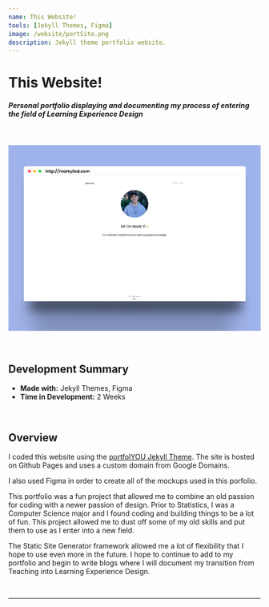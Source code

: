 ```yaml
---
name: This Website!
tools: [Jekyll Themes, Figma]
image: /website/portSite.png
description: Jekyll theme portfolio website.
---
```

# **This Website!**
##### Personal portfolio displaying and documenting my process of entering the field of Learning Experience Design

<br>

![portSite](/website/portSite.png)

<br>

## Development Summary

- **Made with:** Jekyll Themes, Figma
- **Time in Development:** 2 Weeks

<br>

## Overview

I coded this website using the [portfolYOU Jekyll Theme](https://github.com/youssefraafatnasry/PortfolYOU). The site is hosted on Github Pages and uses a custom domain from Google Domains.

I also used Figma in order to create all of the mockups used in this porfolio.

This portfolio was a fun project that allowed me to combine an old passion for coding with a newer passion of design. Prior to Statistics, I was a Computer Science major and I found coding and building things to be a lot of fun. This project allowed me to dust off some of my old skills and put them to use as I enter into a new field. 

The Static Site Generator framework allowed me a lot of flexibility that I hope to use even more in the future. I hope to continue to add to my portfolio and begin to write blogs where I will document my transition from Teaching into Learning Experience Design.

<br>

___